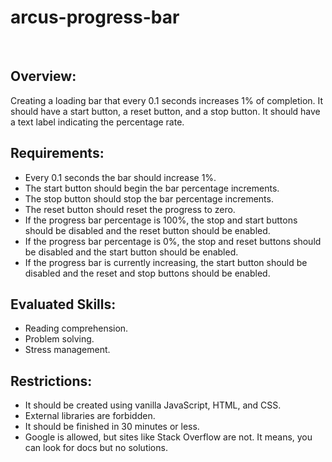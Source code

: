 # arcus-progress-bar
 
## Overview:
Creating a loading bar that every 0.1 seconds increases 1% of completion. It should have a start button, a reset button, and a stop button. It should have a text label indicating the percentage rate.
 
## Requirements:
* Every 0.1 seconds the bar should increase 1%.
* The start button should begin the bar percentage increments.
* The stop button should stop the bar percentage increments.
* The reset button should reset the progress to zero.
* If the progress bar percentage is 100%, the stop and start buttons should be disabled and the reset button should be enabled.
* If the progress bar percentage is 0%, the stop and reset buttons should be disabled and the start button should be enabled.
* If the progress bar is currently increasing, the start button should be disabled and the reset and stop buttons should be enabled.
 
## Evaluated Skills:
* Reading comprehension.
* Problem solving.
* Stress management.
 
## Restrictions:
* It should be created using vanilla JavaScript, HTML, and CSS.
* External libraries are forbidden.
* It should be finished in 30 minutes or less.
* Google is allowed, but sites like Stack Overflow are not. It means, you can look for docs but no solutions.
